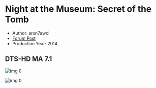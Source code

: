 # Night at the Museum: Secret of the Tomb

* Author: aron7awol
* [Forum Post](https://www.avsforum.com/threads/bass-eq-for-filtered-movies.2995212/post-57849486)
* Production Year: 2014

## DTS-HD MA 7.1

![img 0](https://i.imgur.com/wcnxiFK.jpg)

![img 0](https://i.imgur.com/HMr9had.jpg)

